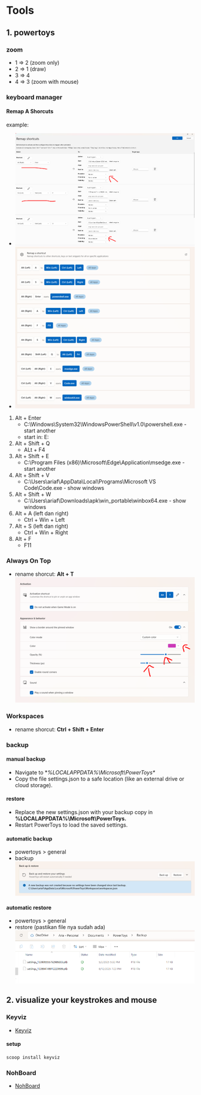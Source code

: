 # Tools
## 1. powertoys
### zoom
- 1 => 2 (zoom only)
- 2 => 1 (draw)
- 3 => 4
- 4 => 3 (zoom with mouse)

### keyboard manager
#### Remap A Shorcuts
example:
- ![alt text](images/2_tools/image-1.png)
- ![alt text](images/2_tools/image-4.png)

1. Alt + Enter
   - C:\Windows\System32\WindowsPowerShell\v1.0\powershell.exe - start another
   - start in: E:
3. Alt + Shift + Q
   - ALt + F4
4. Alt + Shift + E
   - C:\Program Files (x86)\Microsoft\Edge\Application\msedge.exe - start another
5. Alt + Shift + V
   - C:\Users\ariaf\AppData\Local\Programs\Microsoft VS Code\Code.exe - show windows
6. Alt + Shift + W
   - C:\Users\ariaf\Downloads\apk\win_portable\winbox64.exe - show windows
7. Alt + A (left dan right)
   - Ctrl + Win + Left
8. Alt + S (left dan right)
   - Ctrl + Win + Right
9. Alt + F
   - F11

### Always On Top
- rename shorcut: **Alt + T**
  ![alt text](images/2_tools/image-3.png)

### Workspaces
- rename shorcut: **Ctrl + Shift + Enter**

### backup
#### manual backup
- Navigate to **%LOCALAPPDATA%\Microsoft\PowerToys\**
- Copy the file settings.json to a safe location (like an external drive or cloud storage).

#### restore
- Replace the new settings.json with your backup copy in **%LOCALAPPDATA%\Microsoft\PowerToys\.**
- Restart PowerToys to load the saved settings.

#### automatic backup
- powertoys > general
- backup
  ![alt text](images/2_tools/image-5.png)

#### automatic restore
- powertoys > general
- restore (pastikan file nya sudah ada)
  ![alt text](images/2_tools/image-6.png)

## 2. visualize your keystrokes and mouse
### Keyviz
- [Keyviz](https://mularahul.github.io/keyviz/)

#### setup
```bash
scoop install keyviz
```

### NohBoard
- [NohBoard](https://github.com/ThoNohT/NohBoard)
